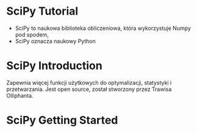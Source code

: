# SciPy Tutorial
- SciPy to naukowa biblioteka obliczeniowa, która wykorzystuje Numpy pod spodem,
- SciPy oznacza naukowy Python

# SciPy Introduction
Zapewnia więcej funkcji użytkowych do optymalizacji, statystyki i przetwarzania. Jest open source, został stworzony przez Trawisa Olliphanta.

# SciPy Getting Started
